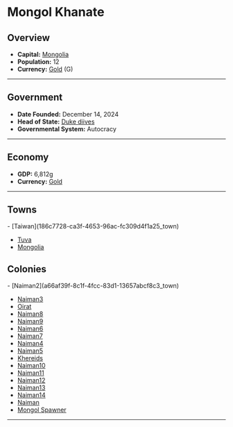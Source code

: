 <!--UNDEDITED FILE, remove this entire line if this file has been edited!-->
# <!--NAME-->Mongol Khanate<!--NAME-->

## Overview

- **Capital:** <!--CAPITAL_LINK-->[Mongolia](e257c6a9-d418-4914-91f2-50d165c23a6b_town)<!--CAPITAL_LINK-->
- **Population:** <!--POPULATION-->12<!--POPULATION-->
- **Currency:** <!--CURRENCY_LINK-->[Gold](Gold_currency)<!--CURRENCY_LINK--> (<!--CURRENCY_ABV-->G<!--CURRENCY_ABV-->)

---

## Government

- **Date Founded:** <!--FOUNDED-->December 14, 2024<!--FOUNDED-->
- **Head of State:** <!--LEADER_TITLE_LINK-->[Duke diives](diives_user)<!--LEADER_TITLE_LINK-->
- **Governmental System:** <!--GOVERNMENT-->Autocracy<!--GOVERNMENT-->

---

## Economy

- **GDP:** <!--GDP-->6,812g<!--GDP-->
- **Currency:** <!--CURRENCY_LINK-->[Gold](Gold_currency)<!--CURRENCY_LINK-->

---

## Towns

<!--TOWNS-->- [Taiwan](186c7728-ca3f-4653-96ac-fc309d4f1a25_town)
- [Tuva](473c5136-3421-4b20-9cfe-15875828f83f_town)
- [Mongolia](e257c6a9-d418-4914-91f2-50d165c23a6b_town)<!--TOWNS-->

## Colonies

<!--COLONIES-->- [Naiman2](a66af39f-8c1f-4fcc-83d1-13657abcf8c3_town)
- [Naiman3](75a6ad06-c917-407a-83dc-d1c1d89b5633_town)
- [Oirat](32fd1403-1850-479f-9490-47301171c7e2_town)
- [Naiman8](77687186-001b-464a-8797-8997821df75d_town)
- [Naiman9](71c7dc23-6b52-443e-b976-b04343a7c1fe_town)
- [Naiman6](fbe73cd7-5cdf-4d44-9c0f-07ab30ee1a41_town)
- [Naiman7](904e35a2-9417-40c4-8775-cc93185be8da_town)
- [Naiman4](c620b662-f2fc-433f-953e-e2e2937d5241_town)
- [Naiman5](63d96171-abfb-42c3-8223-d16691326433_town)
- [Khereids](6e39b656-7a73-4935-90b2-dc873d21af71_town)
- [Naiman10](b1be72d7-305c-4256-9b46-b05f586e3076_town)
- [Naiman11](0a069f51-3a6b-4c74-956c-ef358fe4f2b5_town)
- [Naiman12](95a87eb3-e52f-46a0-a24c-2b8d3b931706_town)
- [Naiman13](120a10d7-a905-42ea-9cb1-9bd83fa37b11_town)
- [Naiman14](0ad670ab-ec49-4324-9d89-aaccb958c761_town)
- [Naiman](65ed6c18-8a8d-4884-996c-a4e24fce083c_town)
- [Mongol Spawner](df6eeb5b-6e0f-4d8e-a7d9-244b61b15d01_town)<!--COLONIES-->

---